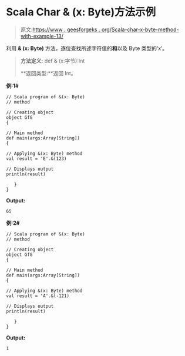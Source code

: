# Scala Char & (x: Byte)方法示例

> 原文:[https://www . geesforgeks . org/Scala-char-x-byte-method-with-example-13/](https://www.geeksforgeeks.org/scala-char-x-byte-method-with-example-13/)

利用 **& (x: Byte)** 方法，逐位查找所述字符值的**和**以及 Byte 类型的‘x’。

> **方法定义:** def & (x:字节):Int
> 
> **返回类型:**返回 Int。

**例:1#**

```
// Scala program of &(x: Byte)
// method

// Creating object
object GfG
{  

// Main method
def main(args:Array[String])
{

// Applying &(x: Byte) method 
val result = 'E'.&(123)

// Displays output
println(result)

   }
} 
```

**Output:**

```
65

```

**例:2#**

```
// Scala program of &(x: Byte)
// method

// Creating object
object GfG
{  

// Main method
def main(args:Array[String])
{

// Applying &(x: Byte) method
val result = 'A'.&(-121)

// Displays output
println(result)

   }
} 
```

**Output:**

```
1

```